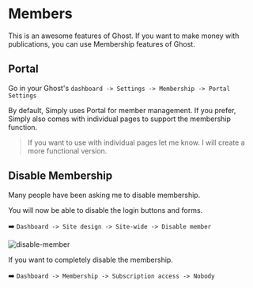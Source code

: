 # Members

This is an awesome features of Ghost. If you want to make money with publications, you can use Membership features of Ghost.

## Portal

Go in your Ghost's `dashboard -> Settings -> Membership -> Portal Settings`

By default, Simply uses Portal for member management. If you prefer, Simply also comes with individual pages to support the membership function.

> If you want to use with individual pages let me know. I will create a more functional version.

## Disable Membership

Many people have been asking me to disable membership.

You will now be able to disable the login buttons and forms.

➡️ `Dashboard -> Site design -> Site-wide -> Disable member`

![disable-member](https://user-images.githubusercontent.com/10253167/161638213-c6faae4a-7994-4e5b-b933-b0133a991f65.jpg)

If you want to completely disable the membership.

➡️ `Dashboard -> Membership -> Subscription access -> Nobody`

